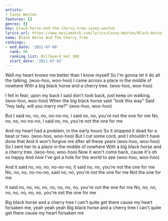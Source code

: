```yaml
---
artists:
- Casey Weston
features: []
genres: []
key: black-horse-and-the-cherry-tree-casey-weston
lyrics_url: https://www.musixmatch.com/lyrics/Casey-Weston/Black-Horse-and-the-Cherry-Tree
name: Black Horse And The Cherry Tree
rankings:
- end_date: '2011-07-08'
  rank: 90
  ranking_list: Billboard Hot 100
  start_date: '2011-07-02'
---
```

Well my heart knows me better than I know myself
So I'm gonna let it do all the talking. (woo-hoo, woo-hoo)
I came across a place in the middle of nowhere
With a big black horse and a cherry tree. (woo-hoo, woo-hoo)

I fell in fear, upon my back
I said don't look back, just keep on walking. (woo-hoo, woo-hoo)
When the big black horse said "look this way"
Said "hey lady, will you marry me?" (woo-hoo, woo-hoo)

But I said no, no, no, no-no-no, I said no, no, you're not the one for me
No, no, no, no-no-no, I said no, no, you're not the one for me

And my heart had a problem, in the early hours
So it stopped it dead for a beat or two. (woo-hoo, woo-hoo)
But I cut some cord, and I shouldn't have done that
And it won't forgive me after all these years (woo-hoo, woo-hoo)
So I sent her to a place in the middle of nowhere
With a big black horse and a cherry tree. (woo-hoo, woo-hoo)
Now it won't come back, cause it's oh so happy
And now I've got a hole for the world to see (woo-hoo, woo-hoo)

And it said no, no, no, no-no-no, it said no, no, you're not the one for me
No, no, no, no-no-no, said no, no, you're not the one for me
Not the one for me

It said no, no, no, no, no, no, no, no, you're not the one for me
No, no, no, no, no, no, no, no, you're not the one for me

Big black horse and a cherry tree
I can't quite get there cause my heart forsaken me, yeah yeah yeah
Big black horse and a cherry tree
I can't quite get there cause my heart forsaken me
